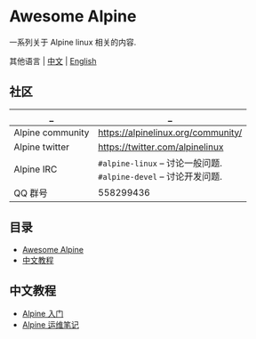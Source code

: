 # Awesome Alpine
一系列关于 Alpine linux 相关的内容.

其他语言 | [中文](./README-zh_CN.md) | [English](./README.md)

## 社区

_                 | _
------------------|----------------------------------
Alpine community  | https://alpinelinux.org/community/
Alpine twitter    | https://twitter.com/alpinelinux
Alpine IRC        | `#alpine-linux` – 讨论一般问题.<br>`#alpine-devel` – 讨论开发问题.
QQ 群号           | 558299436

## 目录

- [Awesome Alpine](#awesome-alpine)
- [中文教程](#中文教程)

## 中文教程
* [Alpine 入门](https://github.com/wenerme/wener/blob/master/tricks/ops/os/alpine-intro.md)
* [Alpine 运维笔记](https://github.com/wenerme/wener/blob/master/tricks/ops/os/alpine-ops.md)
